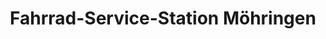 ---
title: "Fahrrad-Service-Station Möhringen"
url: /stuttgart/fahrrad-service-station-moehringen/
shop: Fahrrad
---